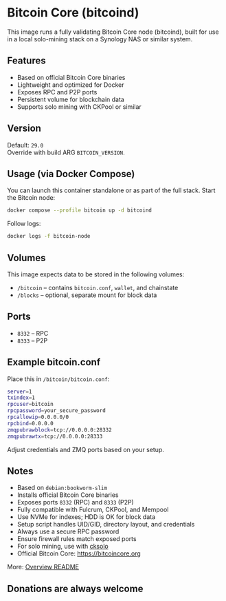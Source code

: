 # Bitcoin Core (bitcoind)
This image runs a fully validating Bitcoin Core node (bitcoind), built for use in a local solo-mining stack on a Synology NAS or similar system.

## Features
- Based on official Bitcoin Core binaries  
- Lightweight and optimized for Docker  
- Exposes RPC and P2P ports  
- Persistent volume for blockchain data  
- Supports solo mining with CKPool or similar  

## Version
Default: `29.0`  
Override with build ARG `BITCOIN_VERSION`.

## Usage (via Docker Compose)
You can launch this container standalone or as part of the full stack. Start the Bitcoin node:

```bash
docker compose --profile bitcoin up -d bitcoind
```

Follow logs:
```bash
docker logs -f bitcoin-node
```

## Volumes
This image expects data to be stored in the following volumes:
- `/bitcoin` – contains `bitcoin.conf`, `wallet`, and chainstate  
- `/blocks` – optional, separate mount for block data  

## Ports
- `8332` – RPC  
- `8333` – P2P  

## Example bitcoin.conf
Place this in `/bitcoin/bitcoin.conf`:

```bash
server=1
txindex=1
rpcuser=bitcoin
rpcpassword=your_secure_password
rpcallowip=0.0.0.0/0
rpcbind=0.0.0.0
zmqpubrawblock=tcp://0.0.0.0:28332
zmqpubrawtx=tcp://0.0.0.0:28333
```

Adjust credentials and ZMQ ports based on your setup.

## Notes
- Based on `debian:bookworm-slim`
- Installs official Bitcoin Core binaries
- Exposes ports `8332` (RPC) and `8333` (P2P)
- Fully compatible with Fulcrum, CKPool, and Mempool
- Use NVMe for indexes; HDD is OK for block data
- Setup script handles UID/GID, directory layout, and credentials
- Always use a secure RPC password  
- Ensure firewall rules match exposed ports  
- For solo mining, use with [cksolo](https://github.com/magicdude4eva/btc-fullnode-stack)  
- Official Bitcoin Core: https://bitcoincore.org

More: [Overview README](https://github.com/magicdude4eva/btc-fullnode-stack)



## Donations are always welcome
